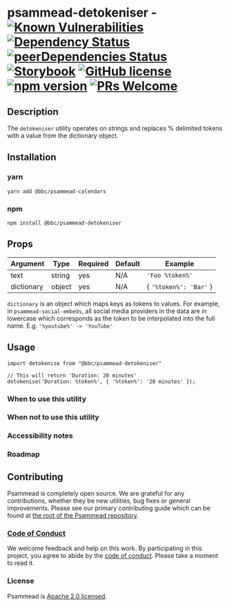 # psammead-detokeniser - [![Known Vulnerabilities](https://snyk.io/test/github/bbc/psammead/badge.svg?targetFile=packages%2Fcomponents%2Fpsammead-detokeniser%2Fpackage.json)](https://snyk.io/test/github/bbc/psammead?targetFile=packages%2Fcomponents%2Fpsammead-detokeniser%2Fpackage.json) [![Dependency Status](https://david-dm.org/bbc/psammead.svg?path=packages/components/psammead-detokeniser)](https://david-dm.org/bbc/psammead?path=packages/components/psammead-detokeniser) [![peerDependencies Status](https://david-dm.org/bbc/psammead/peer-status.svg?path=packages/components/psammead-detokeniser)](https://david-dm.org/bbc/psammead?path=packages/components/psammead-detokeniser&type=peer) [![Storybook](https://raw.githubusercontent.com/storybooks/brand/master/badge/badge-storybook.svg?sanitize=true)](https://bbc.github.io/psammead/?path=/story/detokeniser--containing-image) [![GitHub license](https://img.shields.io/badge/license-Apache%202.0-blue.svg)](https://github.com/bbc/psammead/blob/latest/LICENSE) [![npm version](https://img.shields.io/npm/v/@bbc/psammead-detokeniser.svg)](https://www.npmjs.com/package/@bbc/psammead-detokeniser) [![PRs Welcome](https://img.shields.io/badge/PRs-welcome-brightgreen.svg)](https://github.com/bbc/psammead/blob/latest/CONTRIBUTING.md)

## Description

The `detokeniser` utility operates on strings and replaces % delimited tokens with a value from the dictionary object.

## Installation

### yarn
`yarn add @bbc/psammead-calendars`

### npm
`npm install @bbc/psammead-detokeniser`

## Props

| Argument  | Type | Required | Default | Example |
| --------- | ---- | -------- | ------- | ------- |
| text | string | yes | N/A | `'Foo %token%'` |
| dictionary | object | yes | N/A | { `'%token%': 'Bar'` } |

`dictionary` is an object which maps keys as tokens to values. For example, in `psammead-social-embeds`, all social media providers in the data are in lowercase which corresponds as the token to be interpolated into the full name. 
E.g. `'%youtube%' -> 'YouTube'`

## Usage

```
import detokenise from "@bbc/psammead-detokeniser"

// This will return 'Duration: 20 minutes'
detokenise('Duration: %token%', { '%token%': '20 minutes' });

```

### When to use this utility

<!-- Description of the where the utility can be used -->

### When not to use this utility

<!-- Description of the where the utility shouldn't can be used -->

### Accessibility notes

<!-- Information about accessibility for this utility -->

### Roadmap

<!-- Known future changes of the utility -->

## Contributing

Psammead is completely open source. We are grateful for any contributions, whether they be new utilities, bug fixes or general improvements. Please see our primary contributing guide which can be found at [the root of the Psammead repository](https://github.com/bbc/psammead/blob/latest/CONTRIBUTING.md).

### [Code of Conduct](https://github.com/bbc/psammead/blob/latest/CODE_OF_CONDUCT.md)

We welcome feedback and help on this work. By participating in this project, you agree to abide by the [code of conduct](https://github.com/bbc/psammead/blob/latest/CODE_OF_CONDUCT.md). Please take a moment to read it.

### License

Psammead is [Apache 2.0 licensed](https://github.com/bbc/psammead/blob/latest/LICENSE).

